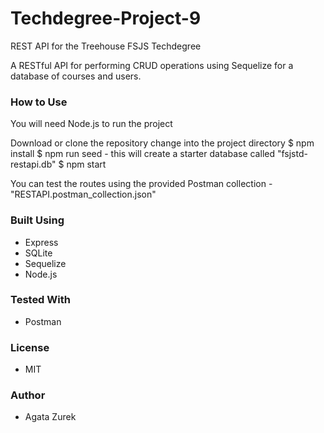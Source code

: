 # Techdegree-Project-9
 REST API for the Treehouse FSJS Techdegree

 A RESTful API for performing CRUD operations using Sequelize for a database of courses and users.

### How to Use
You will need Node.js to run the project

Download or clone the repository
change into the project directory
$ npm install
$ npm run seed - this will create a starter database called "fsjstd-restapi.db"
$ npm start

You can test the routes using the provided Postman collection - "RESTAPI.postman_collection.json"

### Built Using

- Express
- SQLite
- Sequelize
- Node.js

### Tested With

- Postman

### License

- MIT

### Author

- Agata Zurek


